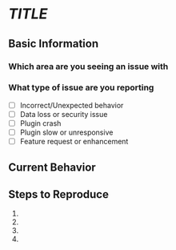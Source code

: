 <!-- Please provide a descriptive title for your feedback -->
# _TITLE_

## Basic Information

### Which area are you seeing an issue with
<!-- Area of plugin this issue relates to -->

### What type of issue are you reporting

- [ ] Incorrect/Unexpected behavior
- [ ] Data loss or security issue
- [ ] Plugin crash
- [ ] Plugin slow or unresponsive
- [ ] Feature request or enhancement

## Current Behavior
<!--- Tell us what happens instead of the expected behavior -->

## Steps to Reproduce
<!--- Provide a link to a live example, or an unambiguous set of steps to -->

1.
2.
3.
4.
